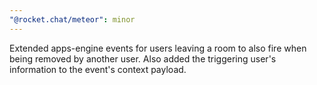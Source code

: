 ```yaml
---
"@rocket.chat/meteor": minor
---
```


Extended apps-engine events for users leaving a room to also fire when being removed by another user. Also added the triggering user's information to the event's context payload.
